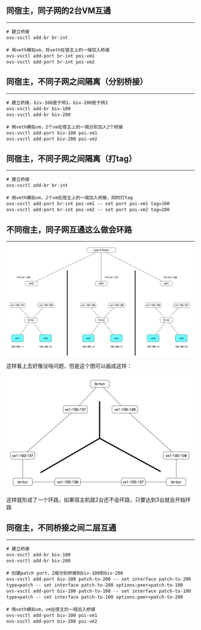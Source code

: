 ## **同宿主，同子网的2台VM互通**

---

```text
# 建立桥接
ovs-vsctl add-br br-int

# 用veth模拟vm，将veth在宿主上的一端加入桥接
ovs-vsctl add-port br-int poi-vm1
ovs-vsctl add-port br-int poi-vm2
```

## **同宿主，不同子网之间隔离（分别桥接）**

---

```text
# 建立桥接，biv-100是子网1，biv-200是子网2
ovs-vsctl add-br biv-100
ovs-vsctl add-br biv-200

# 用veth模拟vm，2个vm在宿主上的一端分别加入2个桥接
ovs-vsctl add-port biv-100 poi-vm1
ovs-vsctl add-port biv-200 poi-vm2
```

## **同宿主，不同子网之间隔离（打tag）**

---

```text
# 建立桥接
ovs-vsctl add-br br-int

# 用veth模拟vm，2个vm在宿主上的一端加入桥接，同时打tag
ovs-vsctl add-port br-int poi-vm1 -- set port poi-vm1 tag=100
ovs-vsctl add-port br-int poi-vm2 -- set port poi-vm2 tag=200
```

## **不同宿主，同子网互通这么做会环路**

---

![](/img/loop.jpg)

这样看上去好像没啥问题，但是这个图可以画成这样：

![](/img/loop1.jpg)

这样就形成了一个环路，如果宿主机就2台还不会环路，只要达到3台就会开始环路

## **同宿主，不同桥接之间二层互通**

---

```text
# 建立桥接
ovs-vsctl add-br biv-100
ovs-vsctl add-br biv-200

# 创建patch port，2端分别桥接到biv-100和biv-200
ovs-vsctl add-port biv-100 patch-to-200 -- set interface patch-to-200 type=patch -- set interface patch-to-200 options:peer=patch-to-100
ovs-vsctl add-port biv-200 patch-to-100 -- set interface patch-to-100 type=patch -- set interface patch-to-100 options:peer=patch-to-200

# 用veth模拟vm，vm在宿主的一端加入桥接
ovs-vsctl add-port biv-100 poi-vm1
ovs-vsctl add-port biv-200 poi-vm2
```
